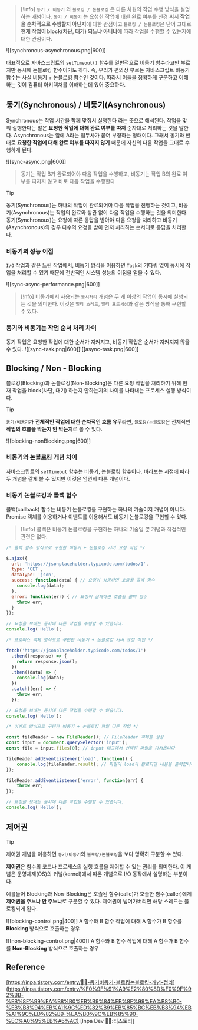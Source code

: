 > [!info]
> `동기 / 비동기` 와 `블로킹 / 논블로킹` 은 다른 차원의 작업 수행 방식을 설명하는 개념이다. `동기 / 비동기` 는 요청한 작업에 대한 완료 여부를 신경 써서 **작업을 순차적으로 수행할지 아닌지**에 대한 관점이고 `블로킹 / 논블로킹`은 단어 그대로 **현재 작업이 block(차단, 대기) 되느냐 아니냐**에  따라 작업을 수행할 수 있는지에 대한 관점이다.

![[synchronous-asynchronous.png|600]]

대표적으로 자바스크립트의 `setTimeout()` 함수를 일반적으로 비동기 함수라고만 부르지만 동시에 논블로킹 함수이기도 하다. 즉, 우리가 편의상 부르는 자바스크립트 비동기 함수는 사실 비동기 + 논블로킹 함수인 것이다. 따라서 이들을 정확하게 구분하고 이해하는 것이 컴퓨터 아키텍쳐를 이해하는데 있어 중요하다.

## 동기(Synchronous) / 비동기(Asynchronous)
Synchronous는 작업 시간을 함께 맞춰서 실행한다 라는 뜻으로 해석된다. 작업을 맞춰 실행한다는 말은 **요청한 작업에 대해 완료 여부를 따져** 순차대로 처리하는 것을 말한다. Asynchronous는 앞에 A라는 접두사가 붙어 부정하는 형태이다. 그래서 동기와 반대로 **요청한 작업에 대해 완료 여부를 따지지 않기** 때문에 자신의 다음 작업을 그대로 수행하게 된다.

![[sync-async.png|600]]

> 동기는 작업 B가 완료되어야 다음 작업을 수행하고, 비동기는 작업 B의 완료 여부를 따지지 않고 바로 다음 작업을 수행한다

> [!tip]
> 동기(Synchronous)는 하나의 작업이 완료되어야 다음 작업을 진행하는 것이고, 비동기(Asynchronous)는 작업의 완료와 상관 없이 다음 작업을 수행하는 것을 의미한다. 동기(Synchronous)는 요청에 따른 응답을 받아야 다음 요청을 처리하고 비동기(Asynchronous)의 경우 다수의 요청을 받아 먼저 처리하는 순서대로 응답을 처리한다.

### 비동기의 성능 이점
`I/O` 작업과 같은 느린 작업에서, 비동기 방식을 이용하면 `Task`의 기다림 없이 동시에 작업을 처리할 수 있기 때문에 전반적인 시스템 성능의 이점을 얻을 수 있다.

![[sync-async-performance.png|600]]

> [!nfo]
> 비동기에서 사용되는 `동시처리` 개념은 두 개 이상의 작업이 동시에 실행되는 것을 의미한다. 이것은 `멀티 스레드`, `멀티 프로세싱`과 같은 방식을 통해 구현할 수 있다.

### 동기와 비동기는 작업 순서 처리 차이
동기 작업은 요청한 작업에 대한 순서가 지켜지고, 비동기 작업은 순서가 지켜지지 않을 수 있다.
![[sync-task.png|600]]![[async-task.png|600]]
## Blocking / Non - Blocking
블로킹(Blocking)과 논블로킹(Non-Blocking)은 다른 요청 작업을 처리하기 위해 현재 작업을 block(차단, 대기) 하는지 안하는지의 차이를 나타내는 프로세스 실행 방식이다.

> [!tip]
`동기/비동기`가 **전체적인 작업에 대한 순차적인 흐름 유무**라면, `블로킹/논블로킹`은 전체적인 **작업의 흐름을 막는지 안 막는지**로 볼 수 있다.

![[blocking-nonBlocking.png|600]]

### 비동기와 논블로킹 개념 차이
자바스크립트의 `setTimeout` 함수는 비동기, 논블로킹 함수이다. 바라보는 시점에 따라 두 개념을 같게 볼 수 있지만 이것은 엄연히 다른 개념이다.
### 비동기 논블로킹과 콜백 함수
콜백(callback) 함수는 비동기 논블로킹을 구현하는 하나의 기술이지 개념이 아니다. Promise 객체를 이용하거나 이벤트를 이용해서도 비동기 논블로킹을 구현할 수 있다. 

> [!info]
> 콜백은 비동기 논블로킹을 구현하는 하나의 기술일 뿐 개념과 직접적인 관련은 없다.

```js
/* 콜백 함수 방식으로 구현한 비동기 + 논블로킹 서버 요청 작업 */

$.ajax({
  url: 'https://jsonplaceholder.typicode.com/todos/1', 
  type: 'GET', 
  dataType: 'json', 
  success: function(data) { // 요청이 성공하면 호출될 콜백 함수
    console.log(data); 
  },
  error: function(err) { // 요청이 실패하면 호출될 콜백 함수
    throw err;
  }
});

// 요청을 보내는 동시에 다른 작업을 수행할 수 있습니다.
console.log('Hello');
```

```js
/* 프로미스 객체 방식으로 구현한 비동기 + 논블로킹 서버 요청 작업 */

fetch('https://jsonplaceholder.typicode.com/todos/1') 
  .then((response) => {
    return response.json(); 
  })
  .then((data) => {
    console.log(data); 
  })
  .catch((err) => {
    throw err; 
  });

// 요청을 보내는 동시에 다른 작업을 수행할 수 있습니다.
console.log('Hello');
```

```js
/* 이벤트 방식으로 구현한 비동기 + 논블로킹 파일 다운 작업 */

const fileReader = new FileReader(); // FileReader 객체를 생성
const input = document.querySelector('input');
const file = input.files[0]; // input 태그에서 선택된 파일을 가져옵니다

fileReader.addEventListener('load', function() {
	console.log(fileReader.result); // 파일이 load가 완료되면 내용을 출력합니다.
});

fileReader.addEventListener('error', function(err) {
	throw err;
});

// 요청을 보내는 동시에 다른 작업을 수행할 수 있습니다.
console.log('Hello');
```

## 제어권
> [!tip]
> 제어권 개념을 이용하면 `동기/비동기`와 `블로캉/논블로킹`을 보다 명확히 구분할 수 있다.

**제어권**은 함수의 코드나 프로세스의 실행 흐름을 제어할 수 있는 권리를 의미한다.
이 개념은 운영체제(OS)의 커널(kernel)에서 따온 개념으로 I/O 동작에서 설명하는 부분이다.

예를들어 Blocking과 Non-Blocking은 호출된 함수(calle)가 호출한 함수(caller)에게 **제어권을 주느냐 안 주느냐**로 구분할 수 있다. 제어권이 넘어가버리면 해당 스레드는 블로킹되게 된다.

![[blocking-control.png|400]]
A 함수와 B 함수 작업에 대해 A 함수가 B 함수를 **Blocking** 방식으로 호출하는 경우

![[non-blocking-control.png|400]]
A 함수와 B 함수 작업에 대해 A 함수가 B 함수를 **Non-Blocking** 방식으로 호출하는 경우

## Reference
 [https://inpa.tistory.com/entry/👩‍💻-동기비동기-블로킹논블로킹-개념-정리](https://inpa.tistory.com/entry/%F0%9F%91%A9%E2%80%8D%F0%9F%92%BB-%EB%8F%99%EA%B8%B0%EB%B9%84%EB%8F%99%EA%B8%B0-%EB%B8%94%EB%A1%9C%ED%82%B9%EB%85%BC%EB%B8%94%EB%A1%9C%ED%82%B9-%EA%B0%9C%EB%85%90-%EC%A0%95%EB%A6%AC) [Inpa Dev 👨‍💻:티스토리]